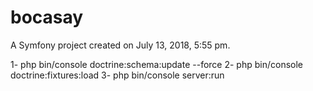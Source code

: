bocasay
=======

A Symfony project created on July 13, 2018, 5:55 pm.

1-  php bin/console doctrine:schema:update --force
2-  php bin/console doctrine:fixtures:load
3-  php bin/console server:run 



